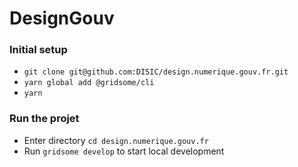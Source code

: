 # DesignGouv

### Initial setup

- `git clone git@github.com:DISIC/design.numerique.gouv.fr.git`
- `yarn global add @gridsome/cli`
- `yarn`

### Run the projet
- Enter directory `cd design.numerique.gouv.fr`
- Run `gridsome develop` to start local development
